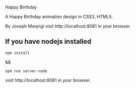 Happy Birthday

A Happy Birthday animation design in CSS3, HTML5.

By Joseph Mwangi
visit http://localhost:8081 in your browser.

## If you have nodejs installed
```
npm install
```
&&

```
npm run server-node
```
visit http://localhost:8081 in your browser.

